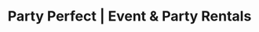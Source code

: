 ---
title: "Party Perfect | Event & Party Rentals"
url: /richmond/party-perfect-event-and-party-rentals/
shop: party
---